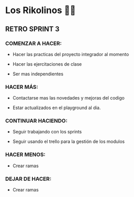 # Los Rikolinos 👨‍🍳


 
## RETRO SPRINT 3


### COMENZAR A HACER:

- Hacer las practicas del proyecto integrador al momento

- Hacer las ejercitaciones de clase 

- Ser mas independientes


### HACER MÁS:

- Contactarse mas las novedades y mejoras del codigo

- Estar actualizados en el playground al dia.

### CONTINUAR HACIENDO:

- Seguir trabajando con los sprints

- Seguir usando el trello para la gestión de los modulos

### HACER MENOS:

- Crear ramas


### DEJAR DE HACER:

- Crear ramas




